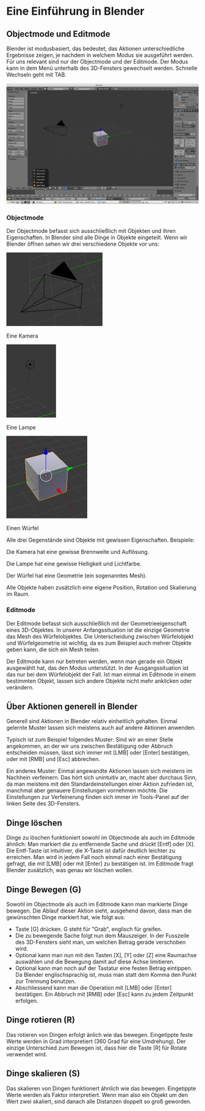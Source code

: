 # Eine Einführung in Blender

## Objectmode und Editmode
Blender ist modusbasiert, das bedeutet, das Aktionen unterschiedliche Ergebnisse zeigen, je nachdem in welchem Modus sie ausgeführt werden. Für uns relevant sind nur der Objectmode und der Editmode. Der Modus kann in dem Menü unterhalb des 3D-Fensters gewechselt werden. Schnelle Wechseln geht mit TAB.

![](img/modes.png)

### Objectmode
Der Objectmode befasst sich ausschließlich mit Objekten und ihren Eigenschaften. In Blender sind alle Dinge in Objekte eingeteilt. Wenn wir Blender öffnen sehen wir drei verschiedene Objekte vor uns:

![](img/camera.png)

Eine Kamera

![](img/lamp.png)

Eine Lampe

![](img/cube.png)

Einen Würfel

Alle drei Gegenstände sind Objekte mit gewissen Eigenschaften. Beispiele:

Die Kamera hat eine gewisse Brennweite und Auflösung.

Die Lampe hat eine gewisse Helligkeit und Lichtfarbe.

Der Würfel hat eine Geometrie (ein sogenanntes Mesh).

Alle Objekte haben zusätzlich eine eigene Position, Rotation und Skalierung im Raum.

### Editmode
Der Editmode befasst sich ausschließlich mit der Geometrieeigenschaft eines 3D-Objektes. In unserer Anfangssituation ist die einzige Geometrie das Mesh des Würfelobjektes. Die Unterscheidung zwischen Würfelobjekt und Würfelgeometrie ist wichtig, da es zum Beispiel auch mehrer Objekte geben kann, die sich ein Mesh teilen.

Der Editmode kann nur betreten werden, wenn man gerade ein Objekt ausgewählt hat, das den Modus unterstützt. In der Ausgangssituation ist das nur bei dem Würfelobjekt der Fall. Ist man einmal im Editmode in einem bestimmten Objekt, lassen sich andere Objekte nicht mehr anklicken oder verändern.

## Über Aktionen generell in Blender
Generell sind Aktionen in Blender relativ einheitlich gehalten. Einmal gelernte Muster lassen sich meistens auch auf andere Aktionen anwenden. 

Typisch ist zum Beispiel folgendes Muster: Sind wir an einer Stelle angekommen, an der wir uns zwischen Bestätigung oder Abbruch entscheiden müssen, lässt sich immer mit [LMB] oder [Enter] bestätigen, oder mit [RMB] und [Esc] abbrechen.

Ein anderes Muster: Einmal angewandte Aktionen lassen sich meistens im Nachhein verfeinern. Das hört sich unintuitiv an, macht aber durchaus Sinn, da man meistens mit den Standardeinstellungen einer Aktion zufrieden ist, manchmal aber genauere Einstellungen vornehmen möchte. Die Einstellungen zur Verfeinerung finden sich immer im Tools-Panel auf der linken Seite des 3D-Fensters.

## Dinge löschen
Dinge zu löschen funktioniert sowohl im Objectmode als auch im Editmode ähnlich: Man markiert die zu entfernende Sache und drückt [Entf] oder [X]. Die Entf-Taste ist intuitiver, die X-Taste ist dafür deutlich leichter zu erreichen. Man wird in jedem Fall noch einmal nach einer Bestätigung gefragt, die mit [LMB] oder mit [Enter] zu bestätigen ist. Im Editmode fragt Blender zusätzlich, was genau wir löschen wollen.

## Dinge Bewegen (G)
Sowohl im Objectmode als auch im Editmode kann man markierte Dinge bewegen. Die Ablauf dieser Aktion sieht, ausgehend davon, dass man die gewünschten Dinge markiert hat, wie folgt aus:

+ Taste [G] drücken. G steht für "Grab", englisch für greifen.
+ Die zu bewegende Sache folgt nun dem Mauszeiger. In der Fusszeile des 3D-Fensters sieht man, um welchen Betrag gerade verschoben wird.
+ Optional kann man nun mit den Tasten [X], [Y] oder [Z] eine Raumachse auswählen und die Bewegung damit auf diese Achse limitieren.
+ Optional kann man noch auf der Tastatur eine festen Betrag eintippen. Da Blender englischsprachig ist, muss man statt dem Komma den Punkt zur Trennung benutzen.
+ Abschliessend kann man die Operation mit [LMB] oder [Enter] bestätigen. Ein Abbruch mit [RMB] oder [Esc] kann zu jedem Zeitpunkt erfolgen.

## Dinge rotieren (R)
Das rotieren von Dingen erfolgt änlich wie das bewegen. Eingetippte feste Werte werden in Grad interpretiert (360 Grad für eine Umdrehung). Der einzige Unterschied zum Bewegen ist, dass hier die Taste [R] für Rotate verwendet wird.

## Dinge skalieren (S)
Das skalieren von Dingen funktionert áhnlich wie das bewegen. Eingetippte Werte werden als Faktor interpretiert. Wenn man also ein Objekt um den Wert zwei skaliert, sind danach alle Distanzen doppelt so groß geworden.

